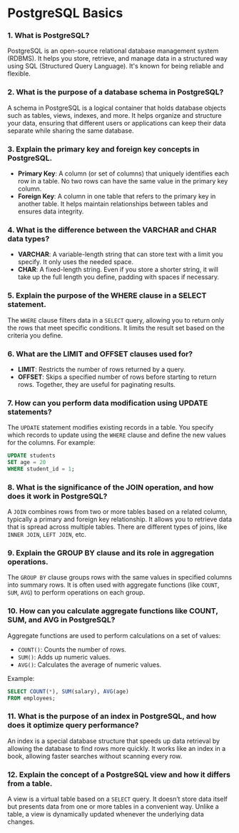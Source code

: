 
# PostgreSQL Basics

### 1. What is PostgreSQL?
PostgreSQL is an open-source relational database management system (RDBMS). It helps you store, retrieve, and manage data in a structured way using SQL (Structured Query Language). It's known for being reliable and flexible.

### 2. What is the purpose of a database schema in PostgreSQL?
A schema in PostgreSQL is a logical container that holds database objects such as tables, views, indexes, and more. It helps organize and structure your data, ensuring that different users or applications can keep their data separate while sharing the same database.

### 3. Explain the primary key and foreign key concepts in PostgreSQL.
- **Primary Key**: A column (or set of columns) that uniquely identifies each row in a table. No two rows can have the same value in the primary key column.
- **Foreign Key**: A column in one table that refers to the primary key in another table. It helps maintain relationships between tables and ensures data integrity.

### 4. What is the difference between the VARCHAR and CHAR data types?
- **VARCHAR**: A variable-length string that can store text with a limit you specify. It only uses the needed space.
- **CHAR**: A fixed-length string. Even if you store a shorter string, it will take up the full length you define, padding with spaces if necessary.

### 5. Explain the purpose of the WHERE clause in a SELECT statement.
The `WHERE` clause filters data in a `SELECT` query, allowing you to return only the rows that meet specific conditions. It limits the result set based on the criteria you define.

### 6. What are the LIMIT and OFFSET clauses used for?
- **LIMIT**: Restricts the number of rows returned by a query.
- **OFFSET**: Skips a specified number of rows before starting to return rows. Together, they are useful for paginating results.

### 7. How can you perform data modification using UPDATE statements?
The `UPDATE` statement modifies existing records in a table. You specify which records to update using the `WHERE` clause and define the new values for the columns. For example:

```sql
UPDATE students
SET age = 20
WHERE student_id = 1;
```

### 8. What is the significance of the JOIN operation, and how does it work in PostgreSQL?
A `JOIN` combines rows from two or more tables based on a related column, typically a primary and foreign key relationship. It allows you to retrieve data that is spread across multiple tables. There are different types of joins, like `INNER JOIN`, `LEFT JOIN`, etc.

### 9. Explain the GROUP BY clause and its role in aggregation operations.
The `GROUP BY` clause groups rows with the same values in specified columns into summary rows. It is often used with aggregate functions (like `COUNT`, `SUM`, `AVG`) to perform operations on each group.

### 10. How can you calculate aggregate functions like COUNT, SUM, and AVG in PostgreSQL?
Aggregate functions are used to perform calculations on a set of values:
- `COUNT()`: Counts the number of rows.
- `SUM()`: Adds up numeric values.
- `AVG()`: Calculates the average of numeric values.

Example:
```sql
SELECT COUNT(*), SUM(salary), AVG(age)
FROM employees;
```

### 11. What is the purpose of an index in PostgreSQL, and how does it optimize query performance?
An index is a special database structure that speeds up data retrieval by allowing the database to find rows more quickly. It works like an index in a book, allowing faster searches without scanning every row.

### 12. Explain the concept of a PostgreSQL view and how it differs from a table.
A view is a virtual table based on a `SELECT` query. It doesn’t store data itself but presents data from one or more tables in a convenient way. Unlike a table, a view is dynamically updated whenever the underlying data changes.
